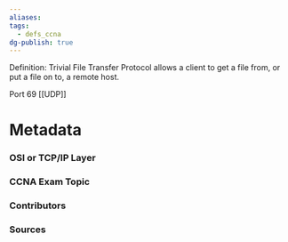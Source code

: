 ```yaml
---
aliases: 
tags:
  - defs_ccna
dg-publish: true
---
```

Definition: Trivial File Transfer Protocol allows a client to get a file from, or put a file on to, a remote host.

Port 69 [[UDP]]

# Metadata
### OSI or TCP/IP Layer

### CCNA Exam Topic

### Contributors

### Sources

